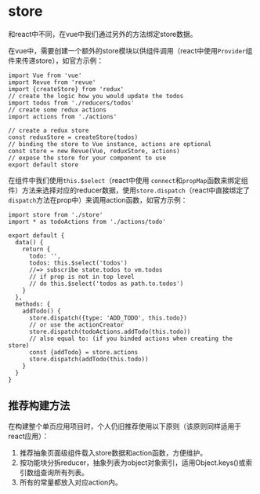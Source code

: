# store

和react中不同，在vue中我们通过另外的方法绑定store数据。

在vue中，需要创建一个额外的store模块以供组件调用（react中使用`Provider`组件来传递store），如官方示例：

```
import Vue from 'vue'
import Revue from 'revue'
import {createStore} from 'redux'
// create the logic how you would update the todos
import todos from './reducers/todos'
// create some redux actions
import actions from './actions'

// create a redux store
const reduxStore = createStore(todos)
// binding the store to Vue instance, actions are optional
const store = new Revue(Vue, reduxStore, actions)
// expose the store for your component to use
export default store
```

在组件中我们使用`this.$select`（react中使用 `connect`和`propMap`函数来绑定组件）方法来选择对应的reducer数据，使用`store.dispatch`（react中直接绑定了 `dispatch`方法在prop中）来调用action函数，如官方示例：

```
import store from './store'
import * as todoActions from './actions/todo'

export default {
  data() {
    return {
      todo: '',
      todos: this.$select('todos')
      //=> subscribe state.todos to vm.todos
      // if prop is not in top level
      // do this.$select('todos as path.to.todos')
    }
  },
  methods: {
    addTodo() {
      store.dispatch({type: 'ADD_TODO', this.todo})
      // or use the actionCreator
      store.dispatch(todoActions.addTodo(this.todo))
      // also equal to: (if you binded actions when creating the store)
      const {addTodo} = store.actions
      store.dispatch(addTodo(this.todo))
    }
  }
}
```

## 推荐构建方法

在构建整个单页应用项目时，个人仍旧推荐使用以下原则（该原则同样适用于react应用）：

1. 推荐抽象页面级组件载入store数据和action函数，方便维护。
2. 按功能块分拆reducer，抽象列表为object对象索引，适用Object.keys\(\)或索引数组查询所有列表。
3. 所有的常量都放入对应action内。

